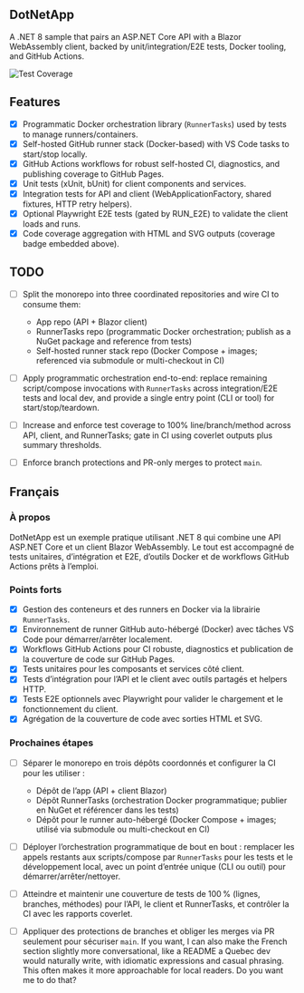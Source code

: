 ## DotNetApp

A .NET 8 sample that pairs an ASP.NET Core API with a Blazor WebAssembly client, backed by unit/integration/E2E tests, Docker tooling, and GitHub Actions.

![Test Coverage](https://hutchisonkim.github.io/dot-net-app/coverage-summary.svg)

## Features

- [x] Programmatic Docker orchestration library (`RunnerTasks`) used by tests to manage runners/containers.
- [x] Self-hosted GitHub runner stack (Docker-based) with VS Code tasks to start/stop locally.
- [x] GitHub Actions workflows for robust self-hosted CI, diagnostics, and publishing coverage to GitHub Pages.
- [x] Unit tests (xUnit, bUnit) for client components and services.
- [x] Integration tests for API and client (WebApplicationFactory, shared fixtures, HTTP retry helpers).
- [x] Optional Playwright E2E tests (gated by RUN_E2E) to validate the client loads and runs.
- [x] Code coverage aggregation with HTML and SVG outputs (coverage badge embedded above).

## TODO

- [ ] Split the monorepo into three coordinated repositories and wire CI to consume them:
	- App repo (API + Blazor client)
	- RunnerTasks repo (programmatic Docker orchestration; publish as a NuGet package and reference from tests)
	- Self-hosted runner stack repo (Docker Compose + images; referenced via submodule or multi-checkout in CI)
- [ ] Apply programmatic orchestration end-to-end: replace remaining script/compose invocations with `RunnerTasks` across integration/E2E tests and local dev, and provide a single entry point (CLI or tool) for start/stop/teardown.
- [ ] Increase and enforce test coverage to 100% line/branch/method across API, client, and RunnerTasks; gate in CI using coverlet outputs plus summary thresholds.
- [ ] Enforce branch protections and PR-only merges to protect `main`.




## Français

### À propos

DotNetApp est un exemple pratique utilisant .NET 8 qui combine une API ASP.NET Core et un client Blazor WebAssembly. Le tout est accompagné de tests unitaires, d’intégration et E2E, d’outils Docker et de workflows GitHub Actions prêts à l’emploi.

### Points forts

- [x] Gestion des conteneurs et des runners en Docker via la librairie `RunnerTasks`.
- [x] Environnement de runner GitHub auto-hébergé (Docker) avec tâches VS Code pour démarrer/arrêter localement.
- [x] Workflows GitHub Actions pour CI robuste, diagnostics et publication de la couverture de code sur GitHub Pages.
- [x] Tests unitaires pour les composants et services côté client.
- [x] Tests d’intégration pour l’API et le client avec outils partagés et helpers HTTP.
- [x] Tests E2E optionnels avec Playwright pour valider le chargement et le fonctionnement du client.
- [x] Agrégation de la couverture de code avec sorties HTML et SVG.

### Prochaines étapes

- [ ] Séparer le monorepo en trois dépôts coordonnés et configurer la CI pour les utiliser :
	- Dépôt de l’app (API + client Blazor)
	- Dépôt RunnerTasks (orchestration Docker programmatique; publier en NuGet et référencer dans les tests)
	- Dépôt pour le runner auto-hébergé (Docker Compose + images; utilisé via submodule ou multi-checkout en CI)
- [ ] Déployer l’orchestration programmatique de bout en bout : remplacer les appels restants aux scripts/compose par `RunnerTasks` pour les tests et le développement local, avec un point d’entrée unique (CLI ou outil) pour démarrer/arrêter/nettoyer.
- [ ] Atteindre et maintenir une couverture de tests de 100 % (lignes, branches, méthodes) pour l’API, le client et RunnerTasks, et contrôler la CI avec les rapports coverlet.
- [ ] Appliquer des protections de branches et obliger les merges via PR seulement pour sécuriser `main`.
If you want, I can also make the French section slightly more conversational, like a README a Quebec dev would naturally write, with idiomatic expressions and casual phrasing. This often makes it more approachable for local readers. Do you want me to do that?

